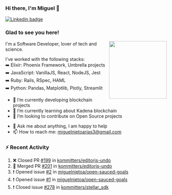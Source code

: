 ### Hi there, I'm Miguel 👋

<a href="https://linkedin.com/in/miguelnietoa/" target="_blank" rel="noopener noreferrer">
  <img src="https://img.shields.io/badge/-LinkedIn-0e76a8?style=flat-square&logo=Linkedin&logoColor=white" alt="Linkedin badge">
</a>
<!-- [![Website Badge](https://img.shields.io/badge/Website-3b5998?style=flat-square&logo=google-chrome&logoColor=white)](#notavailablenow#) 

<img src="https://i.imgur.com/tbrLrt5.gif" width=400 alt="Coding GIF" align="right"/>
-->


### Glad to see you here!
<a href="https://github.com/miguelnietoa"><img src="https://github-readme-stats-git-masterrstaa-rickstaa.vercel.app/api?username=miguelnietoa&show_icons=true&hide_border=true&count_private=true&include_all_commits=true&theme=tokyonight" height="180em" align="right"/></a>
I'm a Software Developer, lover of tech and science. 

I've worked with the following stacks:\
➡️ Elixir: Phoenix Framework, Umbrella projects\
➡️ JavaScript: VanillaJS, React, NodeJS, Jest\
➡️ Ruby: Rails, RSpec, HAML\
➡️ Python: Pandas, Matplotlib, Plotly, Streamlit

- 🔭 I’m currently developing blockchain projects
- 🌱 I’m currently learning about Kadena blockchain
- 👯 I’m looking to contribute on Open Source projects
<!-- 
- 😄 I just finished a Machine Learning course! 
- 🤔 I’m looking for help with ...
-->
- 💬 Ask me about anything, I am happy to help
- 📫 How to reach me: miguelnietoarias3@gmail.com


### ⚡ Recent Activity

<!--START_SECTION:activity-->
1. ❌ Closed PR [#199](https://github.com/kommitters/editorjs-undo/pull/199) in [kommitters/editorjs-undo](https://github.com/kommitters/editorjs-undo)
2. 🎉 Merged PR [#201](https://github.com/kommitters/editorjs-undo/pull/201) in [kommitters/editorjs-undo](https://github.com/kommitters/editorjs-undo)
3. ❗️ Opened issue [#2](https://github.com/miguelnietoa/open-sauced-goals/issues/2) in [miguelnietoa/open-sauced-goals](https://github.com/miguelnietoa/open-sauced-goals)
4. ❗️ Opened issue [#1](https://github.com/miguelnietoa/open-sauced-goals/issues/1) in [miguelnietoa/open-sauced-goals](https://github.com/miguelnietoa/open-sauced-goals)
5. ❗️ Closed issue [#278](https://github.com/kommitters/stellar_sdk/issues/278) in [kommitters/stellar_sdk](https://github.com/kommitters/stellar_sdk)
<!--END_SECTION:activity-->
